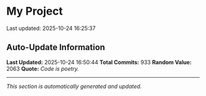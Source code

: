 # My Project


Last updated: 2025-10-24 16:25:37












































































































































































































































































































































































































































































































































































































































































































































































































































































































































































































































































































































































































































































































































































## Auto-Update Information

**Last Updated:** 2025-10-24 16:50:44
**Total Commits:** 933
**Random Value:** 2063
**Quote:** _Code is poetry._

---
_This section is automatically generated and updated._